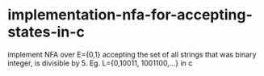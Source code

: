 # implementation-nfa-for-accepting-states-in-c
implement NFA over E={0,1} accepting the set of all strings that was binary integer, is divisible by 5. Eg. L={0,10011, 1001100,…} in c
